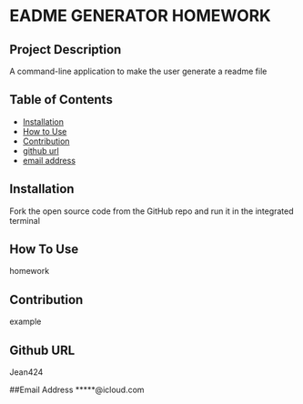 
# EADME GENERATOR HOMEWORK
## Project Description
A command-line application to make the user generate a readme file
## Table of Contents
- [Installation](#installation)
- [How to Use](#howtouse)
- [Contribution](#contribution)
- [github url](#github)
- [email address](#email)
## Installation
Fork the open source code from the GitHub repo and run it in the integrated terminal
      
## How To Use
homework
      
## Contribution
example

## Github URL
Jean424

##Email Address
*****@icloud.com